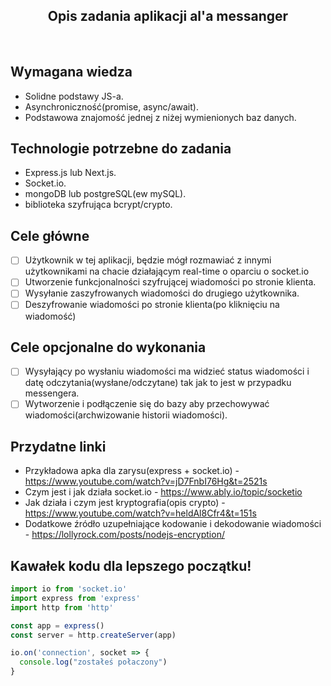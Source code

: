 <h2 align="center">Opis zadania aplikacji al'a messanger</h2>

<br>

## Wymagana wiedza
- Solidne podstawy JS-a.
- Asynchroniczność(promise, async/await).
- Podstawowa znajomość jednej z niżej wymienionych baz danych.
 
## Technologie potrzebne do zadania

- Express.js lub Next.js.
- Socket.io.
- mongoDB lub postgreSQL(ew mySQL).
- biblioteka szyfrująca bcrypt/crypto.

## Cele główne

* [ ] Użytkownik w tej aplikacji, będzie mógł rozmawiać z innymi użytkownikami na chacie działającym real-time o oparciu o socket.io
* [ ] Utworzenie funkcjonalności szyfrującej wiadomości po stronie klienta.
* [ ] Wysyłanie zaszyfrowanych wiadomości do drugiego użytkownika.
* [ ] Deszyfrowanie wiadomości po stronie klienta(po kliknięciu na wiadomość)

## Cele opcjonalne do wykonania

* [ ] Wysyłający po wysłaniu wiadomości ma widzieć status wiadomości i datę odczytania(wysłane/odczytane) tak jak to jest w przypadku messengera.
* [ ] Wytworzenie i podłączenie się do bazy aby przechowywać wiadomości(archwizowanie historii wiadomości).

## Przydatne linki

- Przykładowa apka dla zarysu(express + socket.io) - https://www.youtube.com/watch?v=jD7FnbI76Hg&t=2521s
- Czym jest i jak działa socket.io - https://www.ably.io/topic/socketio
- Jak działa i czym jest kryptografia(opis crypto) - https://www.youtube.com/watch?v=heldAl8Cfr4&t=151s
- Dodatkowe źródło uzupełniające kodowanie i dekodowanie wiadomości - https://lollyrock.com/posts/nodejs-encryption/

## Kawałek kodu dla lepszego początku!

```javascript
import io from 'socket.io'
import express from 'express'
import http from 'http'

const app = express()
const server = http.createServer(app)

io.on('connection', socket => {
  console.log("zostałeś połaczony")
}
```
